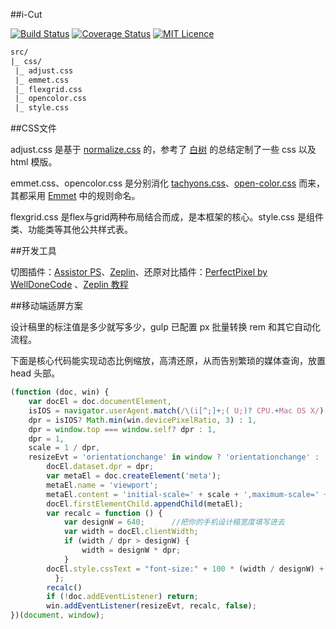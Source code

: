 ﻿##i-Cut

[![Build Status](https://travis-ci.org/zhenbinjing/i-Cut.svg?branch=master)](https://travis-ci.org/zhenbinjing/i-Cut)   [![Coverage Status](https://coveralls.io/repos/github/zhenbinjing/i-Cut/badge.svg?branch=master)](https://coveralls.io/github/zhenbinjing/i-Cut?branch=master)   [![MIT Licence](https://badges.frapsoft.com/os/mit/mit.svg?v=103)](https://opensource.org/licenses/mit-license.php)

```txt
src/
|_ css/
 |_ adjust.css        
 |_ emmet.css                         
 |_ flexgrid.css
 |_ opencolor.css     
 |_ style.css		
```
##CSS文件

adjust.css 是基于 [normalize.css](https://github.com/necolas/normalize.css) 的，参考了 [白树](http://www.cnblogs.com/PeunZhang/p/3407453.html) 的总结定制了一些 css 以及 html 模版。 

emmet.css、opencolor.css 是分别消化 [tachyons.css](https://github.com/tachyons-css/tachyons)、[open-color.css](https://github.com/yeun/open-color) 而来，其都采用 [Emmet](http://docs.emmet.io/cheat-sheet/) 中的规则命名。

flexgrid.css 是flex与grid两种布局结合而成，是本框架的核心。style.css 是组件类、功能类等其他公共样式表。

##开发工具

切图插件：[Assistor PS](http://witstudio.net/)、[Zeplin](https://zeplin.io/)、还原对比插件：[PerfectPixel by WellDoneCode](https://chrome.google.com/webstore/detail/perfectpixel-by-welldonec/dkaagdgjmgdmbnecmcefdhjekcoceebi?utm_source=chrome-app-launcher-info-dialog) 、[Zeplin 教程](http://blog.163.com/zbj_jbz/blog/static/212615164201692210316119/)

##移动端适屏方案

设计稿里的标注值是多少就写多少，gulp 已配置 px 批量转换 rem 和其它自动化流程。

下面是核心代码能实现动态比例缩放，高清还原，从而告别繁琐的媒体查询，放置 head 头部。

```javascript
(function (doc, win) {
	var docEl = doc.documentElement,
	isIOS = navigator.userAgent.match(/\(i[^;]+;( U;)? CPU.+Mac OS X/),
	dpr = isIOS? Math.min(win.devicePixelRatio, 3) : 1,
	dpr = window.top === window.self? dpr : 1, 
	dpr = 1,
	scale = 1 / dpr,
	resizeEvt = 'orientationchange' in window ? 'orientationchange' : 'resize';
        docEl.dataset.dpr = dpr;
        var metaEl = doc.createElement('meta');
        metaEl.name = 'viewport';
        metaEl.content = 'initial-scale=' + scale + ',maximum-scale=' + scale + ', minimum-scale=' + scale;
        docEl.firstElementChild.appendChild(metaEl);
        var recalc = function () {
            var designW = 640;		//把你的手机设计稿宽度填写进去
            var width = docEl.clientWidth;
            if (width / dpr > designW) {	
                width = designW * dpr;
            }
		docEl.style.cssText = "font-size:" + 100 * (width / designW) + "px;" + "max-width:" + width + "px;" + "margin:auto;";
          };
        recalc()
        if (!doc.addEventListener) return;
        win.addEventListener(resizeEvt, recalc, false);
})(document, window);
```